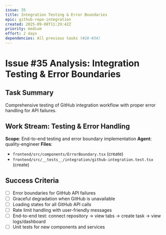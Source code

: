 ```yaml
---
issue: 35
title: Integration Testing & Error Boundaries
epic: github-repo-integration
created: 2025-09-08T11:29:42Z
priority: medium
effort: 2 days
dependencies: All previous tasks (#28-#34)
---
```


# Issue #35 Analysis: Integration Testing & Error Boundaries

## Task Summary
Comprehensive testing of GitHub integration workflow with proper error handling for API failures.

## Work Stream: Testing & Error Handling
**Scope**: End-to-end testing and error boundary implementation
**Agent**: quality-engineer
**Files**: 
- `frontend/src/components/ErrorBoundary.tsx` (create)
- `frontend/src/__tests__/integration/github-integration.test.tsx` (create)

## Success Criteria
- [ ] Error boundaries for GitHub API failures
- [ ] Graceful degradation when GitHub is unavailable
- [ ] Loading states for all GitHub API calls
- [ ] Rate limit handling with user-friendly messages  
- [ ] End-to-end test: connect repository → view tabs → create task → view logs/dashboard
- [ ] Unit tests for new components and services